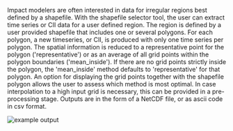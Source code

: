 Impact modelers are often interested in data for irregular regions best defined by a shapefile. With the shapefile selector tool, the user can extract time series or CII data for a user defined region. The region is defined by a user provided shapefile that includes one or several polygons. For each polygon, a new timeseries, or CII, is produced with only one time series per polygon. The spatial information is reduced to a representative point for the polygon ('representative') or as an average of all grid points within the polygon boundaries ('mean_inside'). If there are no grid points strictly inside the polygon, the 'mean_inside' method defaults to 'representative' for that polygon. An option for displaying the grid points together with the shapefile polygon allows the user to assess which method is most optimal. In case interpolation to a high input grid is necessary, this can be provided in a pre-processing stage. Outputs are in the form of a NetCDF file, or as ascii code in csv format.

![example output](diagnosticsdata/shapefile_selection/OBS_CRU_reanaly_1_T2Ms_tas_1990-1994.png "Example Output")
